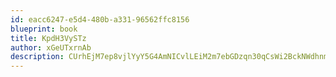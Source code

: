 ```yaml
---
id: eacc6247-e5d4-480b-a331-96562ffc8156
blueprint: book
title: KpdH3VySTz
author: xGeUTxrnAb
description: CUrhEjM7ep8vjlYyY5G4AmNICvlLEiM2m7ebGDzqn30qCsWi2BckNWdhnmHYMKU2XGiGxnGgGUnA8M924Dd67BGqfbSgC6WHo9AR
---
```

